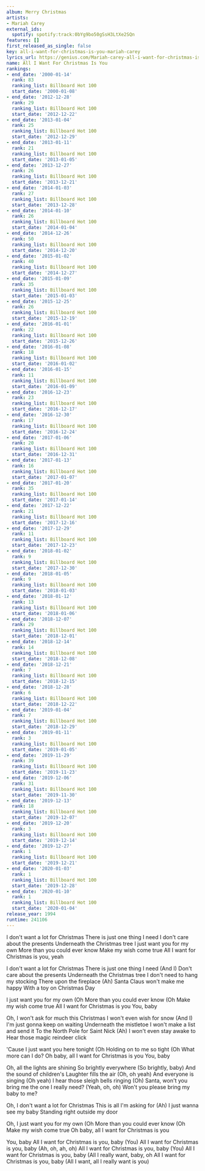 ```yaml
---
album: Merry Christmas
artists:
- Mariah Carey
external_ids:
  spotify: spotify:track:0bYg9bo50gSsH3LtXe2SQn
features: []
first_released_as_single: false
key: all-i-want-for-christmas-is-you-mariah-carey
lyrics_url: https://genius.com/Mariah-carey-all-i-want-for-christmas-is-you-lyrics
name: All I Want For Christmas Is You
rankings:
- end_date: '2000-01-14'
  rank: 83
  ranking_list: Billboard Hot 100
  start_date: '2000-01-08'
- end_date: '2012-12-28'
  rank: 29
  ranking_list: Billboard Hot 100
  start_date: '2012-12-22'
- end_date: '2013-01-04'
  rank: 25
  ranking_list: Billboard Hot 100
  start_date: '2012-12-29'
- end_date: '2013-01-11'
  rank: 21
  ranking_list: Billboard Hot 100
  start_date: '2013-01-05'
- end_date: '2013-12-27'
  rank: 26
  ranking_list: Billboard Hot 100
  start_date: '2013-12-21'
- end_date: '2014-01-03'
  rank: 27
  ranking_list: Billboard Hot 100
  start_date: '2013-12-28'
- end_date: '2014-01-10'
  rank: 26
  ranking_list: Billboard Hot 100
  start_date: '2014-01-04'
- end_date: '2014-12-26'
  rank: 50
  ranking_list: Billboard Hot 100
  start_date: '2014-12-20'
- end_date: '2015-01-02'
  rank: 40
  ranking_list: Billboard Hot 100
  start_date: '2014-12-27'
- end_date: '2015-01-09'
  rank: 35
  ranking_list: Billboard Hot 100
  start_date: '2015-01-03'
- end_date: '2015-12-25'
  rank: 26
  ranking_list: Billboard Hot 100
  start_date: '2015-12-19'
- end_date: '2016-01-01'
  rank: 22
  ranking_list: Billboard Hot 100
  start_date: '2015-12-26'
- end_date: '2016-01-08'
  rank: 18
  ranking_list: Billboard Hot 100
  start_date: '2016-01-02'
- end_date: '2016-01-15'
  rank: 11
  ranking_list: Billboard Hot 100
  start_date: '2016-01-09'
- end_date: '2016-12-23'
  rank: 23
  ranking_list: Billboard Hot 100
  start_date: '2016-12-17'
- end_date: '2016-12-30'
  rank: 17
  ranking_list: Billboard Hot 100
  start_date: '2016-12-24'
- end_date: '2017-01-06'
  rank: 20
  ranking_list: Billboard Hot 100
  start_date: '2016-12-31'
- end_date: '2017-01-13'
  rank: 16
  ranking_list: Billboard Hot 100
  start_date: '2017-01-07'
- end_date: '2017-01-20'
  rank: 35
  ranking_list: Billboard Hot 100
  start_date: '2017-01-14'
- end_date: '2017-12-22'
  rank: 21
  ranking_list: Billboard Hot 100
  start_date: '2017-12-16'
- end_date: '2017-12-29'
  rank: 11
  ranking_list: Billboard Hot 100
  start_date: '2017-12-23'
- end_date: '2018-01-02'
  rank: 9
  ranking_list: Billboard Hot 100
  start_date: '2017-12-30'
- end_date: '2018-01-05'
  rank: 9
  ranking_list: Billboard Hot 100
  start_date: '2018-01-03'
- end_date: '2018-01-12'
  rank: 13
  ranking_list: Billboard Hot 100
  start_date: '2018-01-06'
- end_date: '2018-12-07'
  rank: 29
  ranking_list: Billboard Hot 100
  start_date: '2018-12-01'
- end_date: '2018-12-14'
  rank: 14
  ranking_list: Billboard Hot 100
  start_date: '2018-12-08'
- end_date: '2018-12-21'
  rank: 7
  ranking_list: Billboard Hot 100
  start_date: '2018-12-15'
- end_date: '2018-12-28'
  rank: 6
  ranking_list: Billboard Hot 100
  start_date: '2018-12-22'
- end_date: '2019-01-04'
  rank: 7
  ranking_list: Billboard Hot 100
  start_date: '2018-12-29'
- end_date: '2019-01-11'
  rank: 3
  ranking_list: Billboard Hot 100
  start_date: '2019-01-05'
- end_date: '2019-11-29'
  rank: 39
  ranking_list: Billboard Hot 100
  start_date: '2019-11-23'
- end_date: '2019-12-06'
  rank: 31
  ranking_list: Billboard Hot 100
  start_date: '2019-11-30'
- end_date: '2019-12-13'
  rank: 18
  ranking_list: Billboard Hot 100
  start_date: '2019-12-07'
- end_date: '2019-12-20'
  rank: 3
  ranking_list: Billboard Hot 100
  start_date: '2019-12-14'
- end_date: '2019-12-27'
  rank: 1
  ranking_list: Billboard Hot 100
  start_date: '2019-12-21'
- end_date: '2020-01-03'
  rank: 1
  ranking_list: Billboard Hot 100
  start_date: '2019-12-28'
- end_date: '2020-01-10'
  rank: 1
  ranking_list: Billboard Hot 100
  start_date: '2020-01-04'
release_year: 1994
runtime: 241106
---
```

I don't want a lot for Christmas
There is just one thing I need
I don't care about the presents
Underneath the Christmas tree
I just want you for my own
More than you could ever know
Make my wish come true
All I want for Christmas is you, yeah


I don't want a lot for Christmas
There is just one thing I need (And I)
Don't care about the presents
Underneath the Christmas tree
I don't need to hang my stocking
There upon the fireplace (Ah)
Santa Claus won't make me happy
With a toy on Christmas Day


I just want you for my own (Oh
More than you could ever know (Oh
Make my wish come true
All I want for Christmas is you
You, baby


Oh, I won't ask for much this Christmas
I won't even wish for snow (And I)
I'm just gonna keep on waiting
Underneath the mistletoe
I won't make a list and send it
To the North Pole for Saint Nick (Ah)
I won't even stay awake to
Hear those magic reindeer click


'Cause I just want you here tonight (Oh
Holding on to me so tight (Oh
What more can I do?
Oh baby, all I want for Christmas is you
You, baby


Oh, all the lights are shining
So brightly everywhere (So brightly, baby)
And the sound of children's
Laughter fills the air (Oh, oh yeah)
And everyone is singing (Oh yeah)
I hear those sleigh bells ringing (Oh)
Santa, won't you bring me the one I really need? (Yeah, oh, oh)
Won't you please bring my baby to me?


Oh, I don't want a lot for Christmas
This is all I'm asking for (Ah)
I just wanna see my baby
Standing right outside my door


Oh, I just want you for my own (Oh
More than you could ever know (Oh
Make my wish come true
Oh baby, all I want for Christmas is you


You, baby
All I want for Christmas is you, baby (You)
All I want for Christmas is you, baby (Ah, oh, ah, oh)
All I want for Christmas is you, baby (You)
All I want for Christmas is you, baby (All I really want, baby, oh
All I want for Christmas is you, baby (All I want, all I really want is you)
